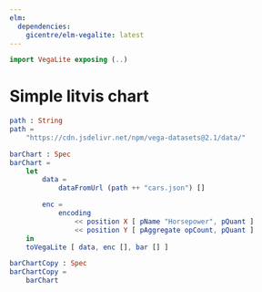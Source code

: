```yaml
---
elm:
  dependencies:
    gicentre/elm-vegalite: latest
---
```


```elm {l=hidden}
import VegaLite exposing (..)
```

# Simple litvis chart

```elm {l=hidden}
path : String
path =
    "https://cdn.jsdelivr.net/npm/vega-datasets@2.1/data/"
```

```elm {l=hidden}
barChart : Spec
barChart =
    let
        data =
            dataFromUrl (path ++ "cars.json") []

        enc =
            encoding
                << position X [ pName "Horsepower", pQuant ]
                << position Y [ pAggregate opCount, pQuant ]
    in
    toVegaLite [ data, enc [], bar [] ]
```

```elm {v}
barChartCopy : Spec
barChartCopy =
    barChart
```
